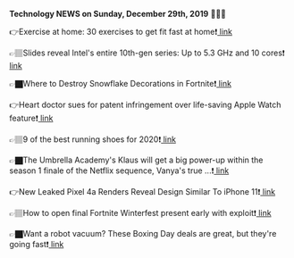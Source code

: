 <b>Technology NEWS on Sunday, December 29th, 2019</b> 📡📡📡 

👉Exercise at home: 30 exercises to get fit fast at home❗️<a href='https://techblock.club/?p=1892'> link</a>

👉🏽Slides reveal Intel's entire 10th-gen series: Up to 5.3 GHz and 10 cores❗️<a href='https://techblock.club/?p=1894'> link</a>

👉🏿Where to Destroy Snowflake Decorations in Fortnite❗️<a href='https://techblock.club/?p=1896'> link</a>

👉Heart doctor sues for patent infringement over life-saving Apple Watch feature❗️<a href='https://techblock.club/?p=1898'> link</a>

👉🏽9 of the best running shoes for 2020❗️<a href='https://techblock.club/?p=1900'> link</a>

👉🏿The Umbrella Academy's Klaus will get a big power-up within the season 1 finale of the Netflix sequence, Vanya's true ...❗️<a href='https://techblock.club/?p=1902'> link</a>

👉New Leaked Pixel 4a Renders Reveal Design Similar To iPhone 11❗️<a href='https://techblock.club/?p=1904'> link</a>

👉🏽How to open final Fortnite Winterfest present early with exploit❗️<a href='https://techblock.club/?p=1906'> link</a>

👉🏿Want a robot vacuum? These Boxing Day deals are great, but they're going fast❗️<a href='https://techblock.club/?p=1908'> link</a>

